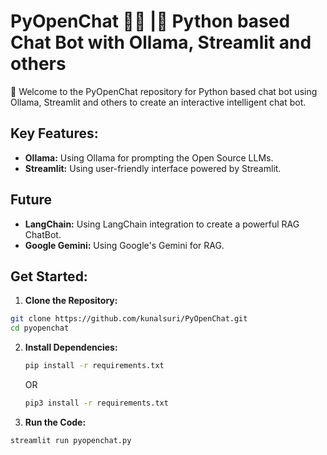 # PyOpenChat 🤖💬 |🐍 Python based Chat Bot with Ollama, Streamlit and others
🚀 Welcome to the PyOpenChat repository for Python based chat bot using Ollama, Streamlit and others to create an interactive intelligent chat bot.

## Key Features:
- **Ollama:** Using Ollama for prompting the Open Source LLMs.
- **Streamlit:** Using user-friendly interface powered by Streamlit.

## Future
- **LangChain:** Using LangChain integration to create a powerful RAG ChatBot.
- **Google Gemini:** Using Google's Gemini for RAG.

## Get Started:
1. **Clone the Repository:**
```bash
git clone https://github.com/kunalsuri/PyOpenChat.git
cd pyopenchat
```

2. **Install Dependencies:**
    ```bash
    pip install -r requirements.txt
    ```
     OR
    
    ```bash
    pip3 install -r requirements.txt
    ```

3. **Run the Code:**
 ```bash
 streamlit run pyopenchat.py
```

